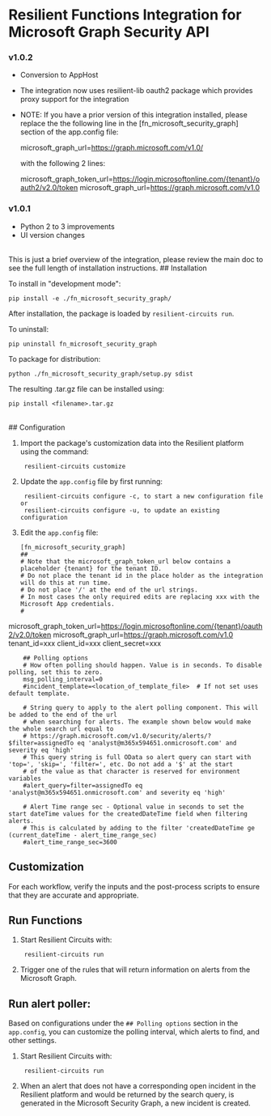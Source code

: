 # Resilient Functions Integration for Microsoft Graph Security API

### v1.0.2

* Conversion to AppHost
* The integration now uses resilient-lib oauth2 package which provides proxy support for the integration 

* NOTE: If you have a prior version of this integration installed, please replace 
  the the following line in the [fn_microsoft_security_graph] section 
  of the app.config file:

  microsoft_graph_url=https://graph.microsoft.com/v1.0/
  
  with the following 2 lines:
   
  microsoft_graph_token_url=https://login.microsoftonline.com/{tenant}/oauth2/v2.0/token
  microsoft_graph_url=https://graph.microsoft.com/v1.0



### v1.0.1
* Python 2 to 3 improvements
* UI version changes

<br/>
This is just a brief overview of the integration, please review the main doc to see the full length of installation instructions.
## Installation

To install in "development mode":

    pip install -e ./fn_microsoft_security_graph/

After installation, the package is loaded by `resilient-circuits run`.


To uninstall:

    pip uninstall fn_microsoft_security_graph


To package for distribution:

    python ./fn_microsoft_security_graph/setup.py sdist

The resulting .tar.gz file can be installed using:

    pip install <filename>.tar.gz

<br/>
## Configuration

1. Import the package's customization data into the Resilient platform using the command:

		resilient-circuits customize

2. Update the `app.config` file by first running:

		resilient-circuits configure -c, to start a new configuration file or
		resilient-circuits configure -u, to update an existing configuration

3.	Edit the `app.config` file:

		[fn_microsoft_security_graph]
		##
        # Note that the microsoft_graph_token_url below contains a placeholder {tenant} for the tenant ID.
        # Do not place the tenant id in the place holder as the integration will do this at run time.
        # Do not place '/' at the end of the url strings.
        # In most cases the only required edits are replacing xxx with the Microsoft App credentials. 
        # 
microsoft_graph_token_url=https://login.microsoftonline.com/{tenant}/oauth2/v2.0/token
microsoft_graph_url=https://graph.microsoft.com/v1.0
tenant_id=xxx
client_id=xxx
client_secret=xxx
		
		## Polling options
		# How often polling should happen. Value is in seconds. To disable polling, set this to zero.
		msg_polling_interval=0
		#incident_template=<location_of_template_file>  # If not set uses default template.
		
		# String query to apply to the alert polling component. This will be added to the end of the url
		# when searching for alerts. The example shown below would make the whole search url equal to
		# https://graph.microsoft.com/v1.0/security/alerts/?$filter=assignedTo eq 'analyst@m365x594651.onmicrosoft.com' and severity eq 'high'
		# This query string is full OData so alert query can start with 'top=', 'skip=', 'filter=', etc. Do not add a '$' at the start
        # of the value as that character is reserved for environment variables
		#alert_query=filter=assignedTo eq 'analyst@m365x594651.onmicrosoft.com' and severity eq 'high'
		
		# Alert Time range sec - Optional value in seconds to set the start dateTime values for the createdDateTime field when filtering alerts.
		# This is calculated by adding to the filter 'createdDateTime ge (current_dateTime - alert_time_range_sec)
		#alert_time_range_sec=3600

## Customization
For each workflow, verify the inputs and the post-process scripts to ensure that they are accurate and appropriate.

## Run Functions
1. Start Resilient Circuits with:

		resilient-circuits run

2. Trigger one of the rules that will return information on alerts from the Microsoft Graph.

## Run alert poller:
Based on configurations under the `## Polling options` section in the `app.config`, you can customize the polling interval, which alerts to find, and other settings.

1. Start Resilient Circuits with:

		resilient-circuits run

2. When an alert that does not have a corresponding open incident in the Resilient platform and would be returned by the search query, is generated in the Microsoft Security Graph, a new incident is created.